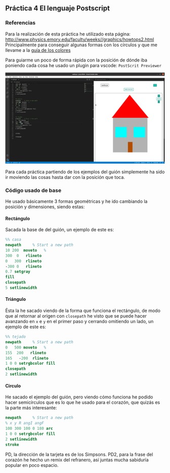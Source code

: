 ## Práctica 4 El lenguaje Postscript

### Referencias

Para la realización de esta práctica he utilizado esta página: http://www.physics.emory.edu/faculty/weeks//graphics/howtops2.html
Principalmente para conseguir algunas formas con los círculos y que me llevame a la [guía de los colores](http://www.physics.emory.edu/faculty/weeks//graphics/colorps.html)  

Para guiarme un poco de forma rápida con la posición de dónde iba poniendo cada cosa he usado un plugin para vscode: `PostScrit Previewer`  

![](casita.png)


Para cada práctica partiendo de los ejemplos del guión simplemente ha sido ir moviendo las cosas hasta dar con la posición que toca.

### Código usado de base

He usado básicamente 3 formas geométricas y he ido cambiando la posición y dimensiones, siendo estas:  

#### Rectángulo
Sacada la base de del guión, un ejemplo de este es:  
```PostScript
%% casa
newpath     % Start a new path
10 200  moveto   % 
300  0   rlineto
0   300  rlineto
-300 0   rlineto
0.7 setgray
fill
closepath
5 setlinewidth
```  

#### Triángulo
Ésta la he sacado viendo de la forma que funciona el rectángulo, de modo que al retornar al origen con `closepath` he visto que se puede hacer avanzando en `x` e `y` en el primer paso y cerrando omitiendo un lado, un ejemplo de este es:  
```PostScript
%% tejado
newpath     % Start a new path
0   500 moveto   % 
155  200   rlineto
165   -200  rlineto
1 0 0 setrgbcolor fill
closepath
2 setlinewidth
```  

#### Circulo
He sacado el ejemplo del guión, pero viendo cómo funciona he podido hacer semicírculos que es lo que he usado para el corazón, que quizás es la parte más interesante:  
```PostScript
newpath     % Start a new path
% x y R angI angF
100 300 100 0 180 arc
1 0 0 setrgbcolor fill
2 setlinewidth
stroke
```
PD, la dirección de la tarjeta es de los Simpsons.
PD2, para la frase del corazón he hecho un remix del refranero, así juntas mucha sabiduría popular en poco espacio.
